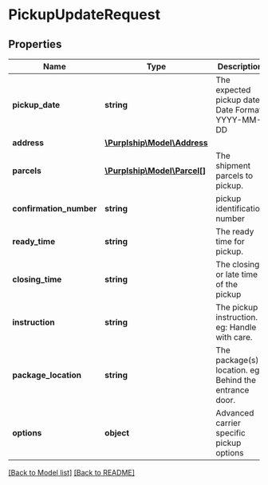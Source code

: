 # PickupUpdateRequest

## Properties
Name | Type | Description | Notes
------------ | ------------- | ------------- | -------------
**pickup_date** | **string** | The expected pickup date  Date Format: YYYY-MM-DD |
**address** | [**\Purplship\Model\Address**](Address.md) |  |
**parcels** | [**\Purplship\Model\Parcel[]**](Parcel.md) | The shipment parcels to pickup. |
**confirmation_number** | **string** | pickup identification number |
**ready_time** | **string** | The ready time for pickup. |
**closing_time** | **string** | The closing or late time of the pickup |
**instruction** | **string** | The pickup instruction.  eg: Handle with care. | [optional]
**package_location** | **string** | The package(s) location.  eg: Behind the entrance door. | [optional]
**options** | **object** | Advanced carrier specific pickup options | [optional]

[[Back to Model list]](../README.md#documentation-for-models) [[Back to README]](../README.md)

